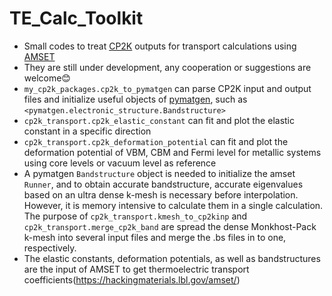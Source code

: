# TE_Calc_Toolkit
- Small codes to treat [CP2K](https://www.cp2k.org/)
outputs for transport calculations using [AMSET](https://github.com/hackingmaterials/Amset)
- They are still under development, any cooperation or suggestions are welcome😊
- `my_cp2k_packages.cp2k_to_pymatgen` can parse CP2K input and output files and initialize
   useful objects of [pymatgen](https://pymatgen.org/), such as
  `<pymatgen.electronic_structure.Bandstructure>`
- `cp2k_transport.cp2k_elastic_constant` can fit and plot the elastic constant in a specific direction 
- `cp2k_transport.cp2k_deformation_potential` can fit and plot the deformation potential of VBM, CBM and
  Fermi level for metallic systems using core levels or vacuum level as reference
- A pymatgen `Bandstructure` object is needed to initialize the amset `Runner`, and to obtain accurate bandstructure,
  accurate eigenvalues based on an ultra dense k-mesh is necessary before interpolation. However, it is memory intensive to
  calculate them in a single calculation. The purpose of `cp2k_transport.kmesh_to_cp2kinp` and `cp2k_transport.merge_cp2k_band` are
  spread the dense Monkhost-Pack k-mesh into several input files and merge the .bs files in to one, respectively.
- The elastic constants, deformation potentials, as well as bandstructures are the input of AMSET to get thermoelectric transport
  coefficients(https://hackingmaterials.lbl.gov/amset/)
